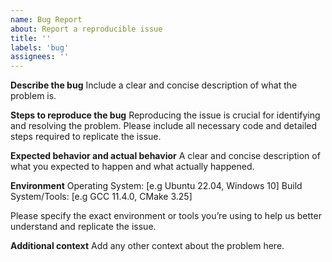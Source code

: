 ```yaml
---
name: Bug Report
about: Report a reproducible issue
title: ''
labels: 'bug'
assignees: ''
---
```


**Describe the bug**
Include a clear and concise description of what the problem is.

**Steps to reproduce the bug**
Reproducing the issue is crucial for identifying and resolving the problem. Please include all
necessary code and detailed steps required to replicate the issue. 

**Expected behavior and actual behavior**
A clear and concise description of what you expected to happen and what actually happened.

**Environment**
Operating System: [e.g Ubuntu 22.04, Windows 10]
Build System/Tools: [e.g GCC 11.4.0, CMake 3.25]

Please specify the exact environment or tools you’re using to help us better understand and
replicate the issue.

**Additional context**
Add any other context about the problem here.
